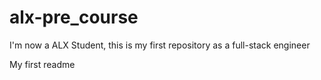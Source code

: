 # alx-pre_course
I'm now a ALX Student, this is my first repository as a full-stack engineer

My first readme
